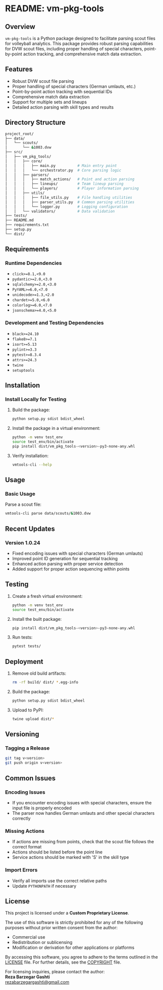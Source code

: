# README: vm-pkg-tools

## Overview

`vm-pkg-tools` is a Python package designed to facilitate parsing scout files for volleyball analytics. This package provides robust parsing capabilities for DVW scout files, including proper handling of special characters, point-by-point action tracking, and comprehensive match data extraction.

## Features

- Robust DVW scout file parsing
- Proper handling of special characters (German umlauts, etc.)
- Point-by-point action tracking with sequential IDs
- Comprehensive match data extraction
- Support for multiple sets and lineups
- Detailed action parsing with skill types and results

## Directory Structure

```bash
project_root/
├── data/
│   └── scouts/
│       └── &1003.dvw
├── src/
│   ├── vm_pkg_tools/
│   │   ├── core/
│   │   │   ├── main.py          # Main entry point
│   │   │   └── orchestrator.py  # Core parsing logic
│   │   ├── parsers/
│   │   │   ├── match_actions/   # Point and action parsing
│   │   │   ├── lineups/         # Team lineup parsing
│   │   │   └── players/         # Player information parsing
│   │   ├── utils/
│   │   │   ├── file_utils.py    # File handling utilities
│   │   │   ├── parser_utils.py  # Common parsing utilities
│   │   │   └── logger.py        # Logging configuration
│   │   └── validators/          # Data validation
├── tests/
├── README.md
├── requirements.txt
├── setup.py
└── dist/
```

## Requirements

### Runtime Dependencies

- `click>=8.1,<9.0`
- `pydantic>=2.0,<3.0`
- `sqlalchemy>=2.0,<3.0`
- `PyYAML>=6.0,<7.0`
- `unidecode>=1.3,<2.0`
- `chardet>=5.0,<6.0`
- `colorlog>=6.0,<7.0`
- `jsonschema>=4.0,<5.0`

### Development and Testing Dependencies

- `black>=24.10`
- `flake8>=7.1`
- `isort>=5.13`
- `pylint>=3.3`
- `pytest>=8.3.4`
- `attrs>=24.3`
- `twine`
- `setuptools`

## Installation

### Install Locally for Testing

1. Build the package:

   ```bash
   python setup.py sdist bdist_wheel
   ```

2. Install the package in a virtual environment:

   ```bash
   python -m venv test_env
   source test_env/bin/activate
   pip install dist/vm_pkg_tools-<version>-py3-none-any.whl
   ```

3. Verify installation:
   ```bash
   vmtools-cli --help
   ```

## Usage

### Basic Usage

Parse a scout file:

```bash
vmtools-cli parse data/scouts/&1003.dvw
```

## Recent Updates

### Version 1.0.24

- Fixed encoding issues with special characters (German umlauts)
- Improved point ID generation for sequential tracking
- Enhanced action parsing with proper service detection
- Added support for proper action sequencing within points

## Testing

1. Create a fresh virtual environment:

   ```bash
   python -m venv test_env
   source test_env/bin/activate
   ```

2. Install the built package:

   ```bash
   pip install dist/vm_pkg_tools-<version>-py3-none-any.whl
   ```

3. Run tests:
   ```bash
   pytest tests/
   ```

## Deployment

1. Remove old build artifacts:

   ```bash
   rm -rf build/ dist/ *.egg-info
   ```

2. Build the package:

   ```bash
   python setup.py sdist bdist_wheel
   ```

3. Upload to PyPI:
   ```bash
   twine upload dist/*
   ```

## Versioning

### Tagging a Release

```bash
git tag v<version>
git push origin v<version>
```

## Common Issues

### Encoding Issues

- If you encounter encoding issues with special characters, ensure the input file is properly encoded
- The parser now handles German umlauts and other special characters correctly

### Missing Actions

- If actions are missing from points, check that the scout file follows the correct format
- Actions should be listed before the point line
- Service actions should be marked with 'S' in the skill type

### Import Errors

- Verify all imports use the correct relative paths
- Update `PYTHONPATH` if necessary

## License

This project is licensed under a **Custom Proprietary License**.

The use of this software is strictly prohibited for any of the following purposes without prior written consent from the author:

- Commercial use
- Redistribution or sublicensing
- Modification or derivation for other applications or platforms

By accessing this software, you agree to adhere to the terms outlined in the [LICENSE](LICENSE) file. For further details, see the [COPYRIGHT](COPYRIGHT) file.

For licensing inquiries, please contact the author:  
**Reza Barzegar Gashti**  
[rezabarzegargashti@gmail.com](mailto:rezabarzegargashti@gmail.com)
